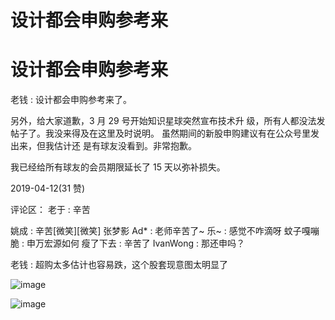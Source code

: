 # 设计都会申购参考来

# 设计都会申购参考来

老钱 : 设计都会申购参考来了。

另外，给大家道歉，3 月 29 号开始知识星球突然宣布技术升 级，所有人都没法发帖子了。我没来得及在这里及时说明。 虽然期间的新股申购建议有在公众号里发出来，但我估计还 是有球友没看到。非常抱歉。

我已经给所有球友的会员期限延长了 15 天以弥补损失。

2019-04-12(31 赞)

评论区： 老于 : 辛苦

姚成 : 辛苦[微笑][微笑] 张梦影 Ad* : 老师辛苦了~ 乐~ : 感觉不咋滴呀 蚊子嘎嘣脆 : 申万宏源如何 瘦了下去 : 辛苦了 IvanWong : 那还申吗？

老钱 : 超购太多估计也容易跌，这个股套现意图太明显了

![image](img/Image_253.png)

![image](img/Image_254.png)